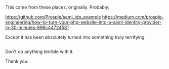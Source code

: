 
This came from these places, originally.
Probably.

https://github.com/Prosple/saml_idp_example
https://medium.com/prosple-engineering/how-to-turn-your-php-website-into-a-saml-identity-provider-in-30-minutes-896c44724581

Except it has been absolutely turned into something truly terrifying.

##
##

Don't do anything terrible with it. 

Thank you.
